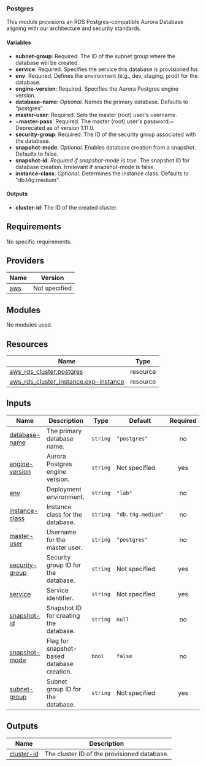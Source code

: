 ### Postgres

This module provisions an RDS Postgres-compatible Aurora Database aligning with our architecture and security standards.

#### Variables

- **subnet-group**: Required. The ID of the subnet group where the database will be created.
- **service**: Required. Specifies the service this database is provisioned for.
- **env**: Required. Defines the environment (e.g., dev, staging, prod) for the database.
- **engine-version**: Required. Specifies the Aurora Postgres engine version.
- **database-name**: _Optional_. Names the primary database. Defaults to "postgres".
- **master-user**: Required. Sets the master (root) user's username.
- ~**master-pass**: Required. The master (root) user's password.~ Deprecated as of version 1.11.0.
- **security-group**: Required. The ID of the security group associated with the database.
- **snapshot-mode**: _Optional_. Enables database creation from a snapshot. Defaults to false.
- **snapshot-id**: _Required if snapshot-mode is true._ The snapshot ID for database creation. Irrelevant if snapshot-mode is false.
- **instance-class**: _Optional_. Determines the instance class. Defaults to "db.t4g.medium".

#### Outputs

- **cluster-id**: The ID of the created cluster.

## Requirements

No specific requirements.

## Providers

| Name | Version |
|------|---------|
| [aws](#provider_aws) | Not specified |

## Modules

No modules used.

## Resources

| Name | Type |
|------|------|
| [aws_rds_cluster.postgres](https://registry.terraform.io/providers/hashicorp/aws/latest/docs/resources/rds_cluster) | resource |
| [aws_rds_cluster_instance.exp-instance](https://registry.terraform.io/providers/hashicorp/aws/latest/docs/resources/rds_cluster_instance) | resource |

## Inputs

| Name | Description | Type | Default | Required |
|------|-------------|------|---------|:--------:|
| [database-name](#input_database-name) | The primary database name. | `string` | `"postgres"` | no |
| [engine-version](#input_engine-version) | Aurora Postgres engine version. | `string` | Not specified | yes |
| [env](#input_env) | Deployment environment. | `string` | `"lab"` | no |
| [instance-class](#input_instance-class) | Instance class for the database. | `string` | `"db.t4g.medium"` | no |
| [master-user](#input_master-user) | Username for the master user. | `string` | `"postgres"` | no |
| [security-group](#input_security-group) | Security group ID for the database. | `string` | Not specified | yes |
| [service](#input_service) | Service identifier. | `string` | Not specified | yes |
| [snapshot-id](#input_snapshot-id) | Snapshot ID for creating the database. | `string` | `null` | no |
| [snapshot-mode](#input_snapshot-mode) | Flag for snapshot-based database creation. | `bool` | `false` | no |
| [subnet-group](#input_subnet-group) | Subnet group ID for the database. | `string` | Not specified | yes |

## Outputs

| Name | Description |
|------|-------------|
| [cluster-id](#output_cluster-id) | The cluster ID of the provisioned database. |

